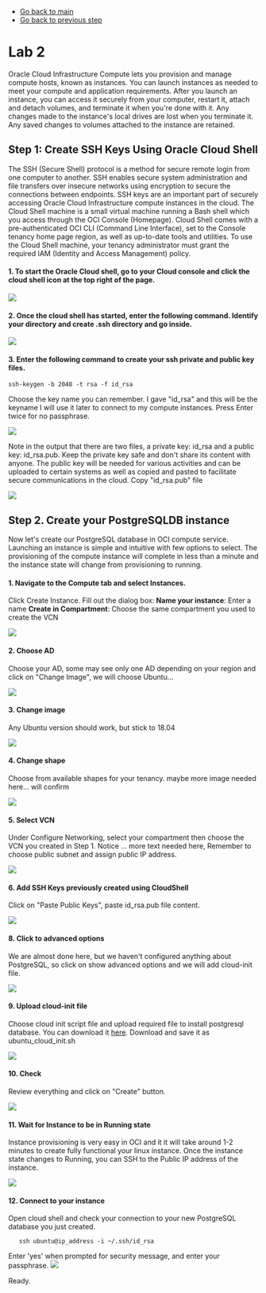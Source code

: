 - [Go back to main](/README.md)
- [Go back to previous step](/gglab/step1.md)

# Lab 2
Oracle Cloud Infrastructure Compute lets you provision and manage compute hosts, known as instances. You can launch instances as needed to meet your compute and application requirements. After you launch an instance, you can access it securely from your computer, restart it, attach and detach volumes, and terminate it when you're done with it. Any changes made to the instance's local drives are lost when you terminate it. Any saved changes to volumes attached to the instance are retained.

## Step 1: Create SSH Keys Using Oracle Cloud Shell
The SSH (Secure Shell) protocol is a method for secure remote login from one computer to another. SSH enables secure system administration and file transfers over insecure networks using encryption to secure the connections between endpoints. SSH keys are an important part of securely accessing Oracle Cloud Infrastructure compute instances in the cloud.
The Cloud Shell machine is a small virtual machine running a Bash shell which you access through the OCI Console (Homepage). Cloud Shell comes with a pre-authenticated OCI CLI (Command Line Interface), set to the Console tenancy home page region, as well as up-to-date tools and utilities. To use the Cloud Shell machine, your tenancy administrator must grant the required IAM (Identity and Access Management) policy.

#### 1. To start the Oracle Cloud shell, go to your Cloud console and click the cloud shell icon at the top right of the page.

![](./files/pgsql/cloudshell_0.png)

#### 2. Once the cloud shell has started, enter the following command. Identify your directory and create .ssh directory and go inside.

![](./files/pgsql/cloudshell_1.png)

#### 3. Enter the following command to create your ssh private and public key files.
```
ssh-keygen -b 2048 -t rsa -f id_rsa
```

Choose the key name you can remember. I gave "id_rsa" and this will be the keyname I will use it later to connect to my compute instances. Press Enter twice for no passphrase.

![](./files/pgsql/cloudshell_2.png)

Note in the output that there are two files, a private key: id_rsa and a public key: id_rsa.pub. Keep the private key safe and don't share its content with anyone. The public key will be needed for various activities and can be uploaded to certain systems as well as copied and pasted to facilitate secure communications in the cloud. Copy "id_rsa.pub" file

![](./files/pgsql/cloudshell_3.png)

## Step 2. Create your PostgreSQLDB instance
Now let's create our PostgreSQL database in OCI compute service. Launching an instance is simple and intuitive with few options to select. The provisioning of the compute instance will complete in less than a minute and the instance state will change from provisioning to running.

#### 1. Navigate to the Compute tab and select Instances. 
Click Create Instance. Fill out the dialog box:
    **Name your instance**: Enter a name
    **Create in Compartment**: Choose the same compartment you used to create the VCN
    
![](./files/pgsql/pg_1.png)

#### 2. Choose AD 
Choose your AD, some may see only one AD depending on your region and click on "Change Image", we will choose Ubuntu...

![](./files/pgsql/pg_2_1.png)

#### 3. Change image 
Any Ubuntu version should work, but stick to 18.04

![](./files/pgsql/pg_2_2.png)

#### 4. Change shape
Choose from available shapes for your tenancy. maybe more image needed here... will confirm

![](./files/pgsql/pg_3.png)

#### 5. Select VCN
Under Configure Networking, select your compartment then choose the VCN you created in Step 1. Notice ... more text needed here, Remember to choose public subnet and assign public IP address.

![](./files/pgsql/pg_4.png)

#### 6. Add SSH Keys previously created using CloudShell
Click on "Paste Public Keys", paste id_rsa.pub file content.

![](./files/pgsql/pg_5_4.png)

#### 8. Click to advanced options 
We are almost done here, but we haven't configured anything about PostgreSQL, so click on show advanced options and we will add cloud-init file.

![](./files/pgsql/pg_6_1.png)

#### 9. Upload cloud-init file
Choose cloud init script file and upload required file to install postgresql database. You can download it [here](./files/pgsql/ubuntu_cloud_init.sh). Download and save it as ubuntu_cloud_init.sh 

![](./files/pgsql/pg_6_2.png)

#### 10. Check
Review everything and click on "Create" button.

![](./files/pgsql/pg_7.png)

#### 11. Wait for Instance to be in Running state
Instance provisioning is very easy in OCI and it it will take around 1-2 minutes to create fully functional your linux instance. Once the instance state changes to Running, you can SSH to the Public IP address of the instance.

![](./files/pgsql/pg_8.png)

#### 12. Connect to your instance 

Open cloud shell and check your connection to your new PostgreSQL database you just created.

```
   ssh ubuntu@ip_address -i ~/.ssh/id_rsa
```
Enter 'yes' when prompted for security message, and enter your passphrase.
![](./files/pgsql/pg_9.png)

Ready.
